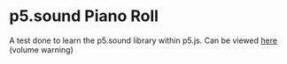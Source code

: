 # p5.sound Piano Roll

A test done to learn the p5.sound library within p5.js.
Can be viewed [here](https://erinamer.github.io/p5.sound-piano-roll/) (volume warning)
